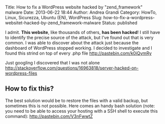 Title: How to fix a WordPress website hacked by "zend_framework" malware
Date: 2013-06-22 18:44
Author: Andrea Grandi
Category: HowTo, Linux, Sicurezza, Ubuntu (EN), WordPress
Slug: how-to-fix-a-wordpress-websitet-hacked-by-zend_framework-malware
Status: published

I admit. **This website**, like thousands of others, **has been
hacked**! I still have to identify the precise source of the attack, but
I've found out that is very common. I was able to discover about the
attack just because the dashboard of WordPress stopped working. I
decided to investigate and I found this strind on top of every .php file
<http://pastebin.com/k0iQymRy>

Just googling I discovered that I was not alone
<http://stackoverflow.com/questions/16963818/server-hacked-on-wordpress-files>

## How to fix this?

The best solution would be to restore the files with a valid backup, but
sometimes this is not possible. Here comes an handy bash solution (note:
you need to be able to access your hosting with a SSH shell to execute
this command): <http://pastebin.com/V3nFwwtZ>
